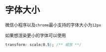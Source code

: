 # 字体大小

微信小程序以及`chrome`最小支持的字体大小为`12px`

如果想渲染更小的字体可以使用

```css
transform: scale(0.5); /** 缩放 **/
```
